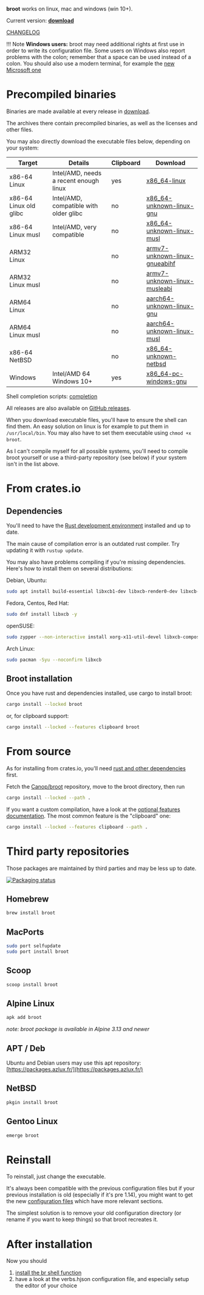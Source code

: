 
**broot** works on linux, mac and windows (win 10+).

Current version: **<a id=current-version href=../download>download</a>**
<script>
console.log("in script");
fetch("../download/version")
    .then(response => response.text())
    .then(version => {
        console.log(`version: #${version}#`);
        version = version.trim();
        if (!/^\d+(\.\d+)*(-\w+)?$/.test(version)) {
            console.warn("invalid version in download/version");
            return;
        }
        document.getElementById("current-version").textContent = version;
    })
</script>

[CHANGELOG](https://github.com/Canop/broot/blob/main/CHANGELOG.md)


!!! Note
	**Windows users:** broot may need additional rights at first use in order to write its configuration file.
	Some users on Windows also report problems with the colon; remember that a space can be used instead of a colon.
	You should also use a modern terminal, for example the [new Microsoft one](https://github.com/microsoft/terminal)

# Precompiled binaries

Binaries are made available at every release in [download](https://dystroy.org/broot/download).

The archives there contain precompiled binaries, as well as the licenses and other files.

You may also directly download the executable files below, depending on your system:

Target|Details|Clipboard|Download
-|-|-|-
x86-64 Linux | Intel/AMD, needs a recent enough linux | yes | [x86_64-linux](https://dystroy.org/broot/download/x86_64-linux/broot)
x86-64 Linux old glibc | Intel/AMD, compatible with older glibc | no | [x86_64-unknown-linux-gnu](https://dystroy.org/broot/download/x86_64-unknown-linux-gnu/broot)
x86-64 Linux musl | Intel/AMD, very compatible | no | [x86_64-unknown-linux-musl](https://dystroy.org/broot/download/x86_64-unknown-linux-musl/broot)
ARM32 Linux |  | no | [armv7-unknown-linux-gnueabihf](https://dystroy.org/broot/download/armv7-unknown-linux-gnueabihf/broot)
ARM32 Linux musl |  | no | [armv7-unknown-linux-musleabi](https://dystroy.org/broot/download/armv7-unknown-linux-musleabi/broot)
ARM64 Linux |  | no | [aarch64-unknown-linux-gnu](https://dystroy.org/broot/download/aarch64-unknown-linux-gnu/broot)
ARM64 Linux musl |  | no | [aarch64-unknown-linux-musl](https://dystroy.org/broot/download/aarch64-unknown-linux-musl/broot)
x86-64 NetBSD | | no | [x86_64-unknown-netbsd](https://dystroy.org/broot/download/x86_64-unknown-netbsd/broot)
Windows | Intel/AMD 64 Windows 10+ | yes | [x86_64-pc-windows-gnu](https://dystroy.org/broot/download/x86_64-pc-windows-gnu/broot.exe)

Shell completion scripts: [completion](https://dystroy.org/broot/download/completion)

All releases are also available on [GitHub releases](https://github.com/Canop/broot/releases).

When you download executable files, you'll have to ensure the shell can find them. An easy solution on linux is for example to put them in `/usr/local/bin`. You may also have to set them executable using `chmod +x broot`.

As I can't compile myself for all possible systems, you'll need to compile broot yourself or use a third-party repository (see below) if your system isn't in the list above.

# From crates.io

## Dependencies

You'll need to have the [Rust development environment](https://www.rustup.rs) installed and up to date.

The main cause of compilation error is an outdated rust compiler. Try updating it with `rustup update`.

You may also have problems compiling if you're missing dependencies. Here's how to install them on several distributions:

Debian, Ubuntu:

```bash
sudo apt install build-essential libxcb1-dev libxcb-render0-dev libxcb-shape0-dev libxcb-xfixes0-dev -y
```

Fedora, Centos, Red Hat:

```bash
sudo dnf install libxcb -y
```

openSUSE:

```bash
sudo zypper --non-interactive install xorg-x11-util-devel libxcb-composite0 libxcb-render0 libxcb-shape0 libxcb-xfixes0
```

Arch Linux:

```bash
sudo pacman -Syu --noconfirm libxcb
```

## Broot installation

Once you have rust and dependencies installed, use cargo to install broot:

```bash
cargo install --locked broot
```

or, for clipboard support:

```bash
cargo install --locked --features clipboard broot
```

# From source

As for installing from crates.io, you'll need [rust and other dependencies](#dependencies) first.

Fetch the [Canop/broot](https://github.com/Canop/broot) repository, move to the broot directory, then run

```bash
cargo install --locked --path .
```

If you want a custom compilation, have a look at the [optional features documentation](https://github.com/Canop/broot/blob/main/features.md). The most common feature is the "clipboard" one:

```bash
cargo install --locked --features clipboard --path .
```

# Third party repositories

Those packages are maintained by third parties and may be less up to date.

[![Packaging status](https://repology.org/badge/vertical-allrepos/broot.svg)](https://repology.org/project/broot/versions)

## Homebrew

```bash
brew install broot
```

## MacPorts

```bash
sudo port selfupdate
sudo port install broot
```

## Scoop

```bash
scoop install broot
```

## Alpine Linux

```bash
apk add broot
```

*note: broot package is available in Alpine 3.13 and newer*

## APT / Deb

Ubuntu and Debian users may use this apt repository: [https://packages.azlux.fr/](https://packages.azlux.fr/)

## NetBSD

```bash
pkgin install broot
```

## Gentoo Linux

```bash
emerge broot
```

# Reinstall

To reinstall, just change the executable.

It's always been compatible with the previous configuration files but if your previous installation is old (especially if it's pre 1.14), you might want to get the new [configuration files](https://github.com/Canop/broot/tree/main/resources/default-conf) which have more relevant sections.

The simplest solution is to remove your old configuration directory (or rename if you want to keep things) so that broot recreates it.

# After installation

Now you should

1. [install the br shell function](../install-br/)
2. have a look at the verbs.hjson configuration file, and especially setup the editor of your choice
